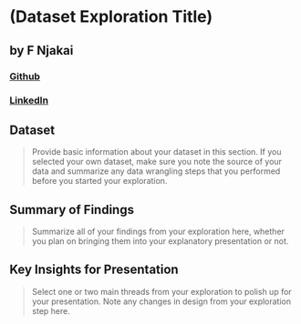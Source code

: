# (Dataset Exploration Title)
## by F Njakai 
### [Github](https://www.github.com/brk-a)
### [LinkedIn](https://www.linkedin.com/in/francis-n-6b61b2a0)


## Dataset

> Provide basic information about your dataset in this section. If you selected your own dataset, make sure you note the source of your data and summarize any data wrangling steps that you performed before you started your exploration.


## Summary of Findings

> Summarize all of your findings from your exploration here, whether you plan on bringing them into your explanatory presentation or not.


## Key Insights for Presentation

> Select one or two main threads from your exploration to polish up for your presentation. Note any changes in design from your exploration step here.